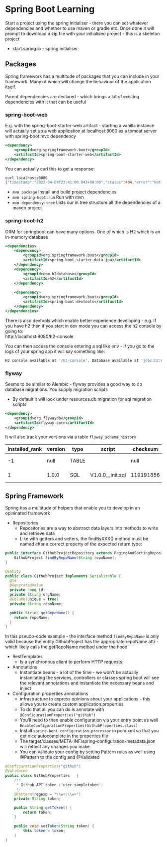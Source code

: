 # Spring Boot Learning

Start a project using the spring initialiser - there you can set whatever dependencies
and whether to use maven or gradle etc.
Once done it will prompt to download a zip file with your initialised project - this is a skeleton project

* start.spring.io - spring initialiser

## Packages

Spring framework has a multitude of packages that you can include in your framework. Many of which will change the 
behaviour of the application itself.  

Parent dependencies are declared - which brings a lot of existing dependencies with it that can be useful  

### spring-boot-web
E.g. with the spring-boot-starter-web artifact - starting a vanilla instance
will actually set up a web application at localhost:8080 as a tomcat server with spring-boot mvc dependency

```xml
<dependency>
	<groupId>org.springframework.boot</groupId>
	<artifactId>spring-boot-starter-web</artifactId>
</dependency>
```

You can actually curl this to get a response:
```bash
curl localhost:8080
{"timestamp":"2022-04-09T23:41:00.043+00:00","status":404,"error":"Not Found","path":"/"}(base)
```
* `mvn package` Install and build project dependencies 
* `mvn spring-boot:run` Run with mvn 
* `mvn dependency:tree` Lists our in tree structure all the dependencies of a maven project

### spring-boot-h2

ORM for springboot can have many options. One of which is H2 which is an in-memory database
```xml
<dependencies>
    <dependency>
        <groupId>org.springframework.boot</groupId>
        <artifactId>spring-boot-starter-data-jpa</artifactId>
    </dependency>
    <dependency>
        <groupId>com.h2database</groupId>
        <artifactId>h2</artifactId>
    </dependency>
    
    <dependency>
        <groupId>org.springframework.boot</groupId>
        <artifactId>spring-boot-devtools</artifactId>
    </dependency>
</dependencies>
```

There is also devtools which enable better experience developing - e.g. if you have h2 then if you start in dev mode
you can access the h2 console by going to:  
http://localhost:8080/h2-console

You can then access the console entering a sql like env - if you go to the logs of your spring app it will say something like:
```bash
H2 console available at '/h2-console'. Database available at 'jdbc:h2:mem:8ea9297b-0d5d-42de-9100-330b3cd27058'
```

### flyway

Seems to be similar to Alembic - flyway provides a good way to do database migrations. You supply migration scripts
* By default it will look under resources.db.migration for sql migration scripts
```xml
<dependency>
    <groupId>org.flywaydb</groupId>
    <artifactId>flyway-core</artifactId>
</dependency>
```
It will also track your versions via a table `flyway_schema_history`

| installed_rank | version | type  | script           | checksum  | installed_by | installed_on              | execution_time | success | 
|----------------|---------|-------|------------------|-----------|--------------|---------------------------|----------------|---------|
| -1             | null    | TABLE |                  | null      | SA           | 2022-04-12 02:37:11.669   | 0              | TRUE    |
| 1              | 1.0.0   | SQL   | V1.0.0__init.sql | 119191856 | SA           | 2022-04-12 02:37:11.699   | 9              | TRUE    |

## Spring Framework

Spring has a multitude of helpers that enable you to develop in an opininated framework
* Repositories
  * Repositories are a way to abstract data layers into methods to write and retrieve data
  * Like with getters and setters, the findByXXX() method must be named after a correct property of the expected return
  type:

```java
public interface GithubProjectRepository extends PagingAndSortingRepository<GithubProject, Long> {
    GithubProject findByRepoName(String repoName);
}

@Entity
public class GithubProject implements Serializable {
  @Id
  @GeneratedValue
  private Long id;
  private String orgName;
  @Column(unique = true)
  private String repoName;

  public String getRepoName() {
    return repoName;
  }
}
```
In this pseudo-code example - the interface method `findByRepoName` is only valid because the entity GithubProject
has the appropriate repoName attr - which likely calls the getRepoName method under the hood

* RestTemplates
  * Is a synchronous client to perform HTTP requests
* Annotations
  * Instantiate beans - a lot of the time - we won't be actually instanitating the services, controllers or classes
  spring boot will see the relevant annotations and instantiate the necessary beans and inject
* Configuration properties annotations
  * infrastructure to express opinions about your applications - this allows you to create custom application.properties
  * To do that all you can do is annotate with `@ConfigurationProperties("github")`
  * You'll need to then enable configuration via your entry point as well `EnableConfigurationProperties(GithubProperties.class)`
  * Install `spring-boot-configuration-processor` in pom.xml so that you get nice autocomplete in the properties file
  * The target/classes/META-INF/spring-configuration-metadata.json will reflect any changes you make
  * You can validate your config by setting Pattern rules as well using @Pattern to the config and @Validated

```java
@ConfigurationProperties("github")
@Validated
public class GithubProperties   {
    /**
     * Github API token ("user:sampletoken")
     */
    @Pattern(regexp = "\\w+:\\w+")
    private String token;

    public String getToken() {
        return token;
    }

    public void setToken(String token) {
        this.token = token;
    }
}
```
  

